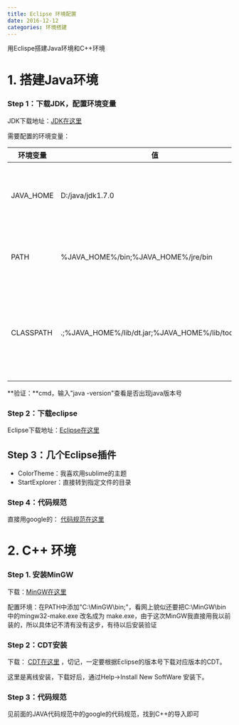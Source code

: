 ```yaml
---
title: Eclipse 环境配置
date: 2016-12-12
categories: 环境搭建
---
```


用Eclispe搭建Java环境和C++环境

# 1. 搭建Java环境

### Step 1：下载JDK，配置环境变量

JDK下载地址：[JDK在这里](http://www.oracle.com/technetwork/cn/java/javase/downloads/index-jsp-138363-zhs.html)

需要配置的环境变量：






环境变量 | 值 | 意义 
---------|--------|--------
JAVA_HOME   | D:/java/jdk1.7.0 | JDK安装路径，此路径下包括lib，bin,jre等文件夹 
PATH | %JAVA_HOME%/bin;%JAVA_HOME%/jre/bin | Path使得系统可以在任何路径下识别java命令 
CLASSPATH | .;%JAVA_HOME%/lib/dt.jar;%JAVA_HOME%/lib/tools.jar | 为java加载类(class or lib)路径，只有类在classpath中，java命令才能识别 






**验证：**cmd，输入"java -version"查看是否出现java版本号

### Step 2：下载eclipse

Eclipse下载地址：[Eclipse在这里](https://eclipse.org/)

## Step 3：几个Eclipse插件
- ColorTheme：我喜欢用sublime的主题
- StartExplorer：直接转到指定文件的目录

### Step 4：代码规范
直接用google的： [代码规范在这里](https://github.com/google/styleguide)

# 2. C++ 环境

### Step 1. 安装MinGW
下载：[MinGW在这里](http://www.mingw.org/)

配置环境：在PATH中添加"C:\MinGW\bin;"，看网上貌似还要把C:\MinGW\bin中的mingw32-make.exe 改名成为 make.exe，由于这次MinGW我直接用我以前装的，所以具体记不清有没有这步，有待以后安装验证

### Step 2：CDT安装
下载： [CDT在这里](http://www.eclipse.org/cdt/downloads.php) ，切记，一定要根据Eclipse的版本号下载对应版本的CDT。

这里是离线安装，下载好后，通过Help->Install New SoftWare 安装下。

### Step 3：代码规范
见前面的JAVA代码规范中的google的代码规范，找到C++的导入即可


